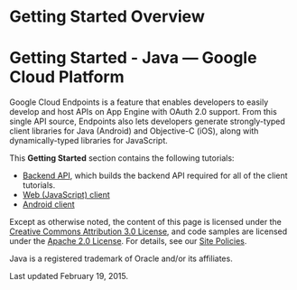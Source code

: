 # Getting Started Overview

# Getting Started - Java — Google Cloud Platform
Google Cloud Endpoints is a feature that enables developers to easily develop and host APIs on App Engine with OAuth 2.0 support. From this single API source, Endpoints also lets developers generate strongly-typed client libraries for Java (Android) and Objective-C (iOS), along with dynamically-typed libraries for JavaScript.

This **Getting Started** section contains the following tutorials:

*   [Backend API](https://web.archive.org/web/20160424225806/https://cloud.google.com/appengine/docs/java/endpoints/getstarted/backend/), which builds the backend API required for all of the client tutorials.
*   [Web (JavaScript) client](https://web.archive.org/web/20160424225806/https://cloud.google.com/appengine/docs/java/endpoints/getstarted/clients/js)
*   [Android client](https://web.archive.org/web/20160424225806/https://cloud.google.com/appengine/docs/java/endpoints/getstarted/clients/android)

Except as otherwise noted, the content of this page is licensed under the [Creative Commons Attribution 3.0 License](https://web.archive.org/web/20160424225806/http://creativecommons.org/licenses/by/3.0/), and code samples are licensed under the [Apache 2.0 License](https://web.archive.org/web/20160424225806/http://www.apache.org/licenses/LICENSE-2.0). For details, see our [Site Policies](https://web.archive.org/web/20160424225806/https://cloud.google.com/site-policies).

Java is a registered trademark of Oracle and/or its affiliates.

Last updated February 19, 2015.